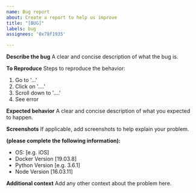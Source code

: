 ```yaml
---
name: Bug report
about: Create a report to help us improve
title: "[BUG]"
labels: bug
assignees: '0x78f1935'

---
```


**Describe the bug**
A clear and concise description of what the bug is.

**To Reproduce**
Steps to reproduce the behavior:
1. Go to '...'
2. Click on '....'
3. Scroll down to '....'
4. See error

**Expected behavior**
A clear and concise description of what you expected to happen.

**Screenshots**
If applicable, add screenshots to help explain your problem.

**(please complete the following information):**
 - OS: [e.g. iOS]
 - Docker Version [19.03.8]
 - Python Version [e.g. 3.6.1]
 - Node Version [16.03.11]

**Additional context**
Add any other context about the problem here.
